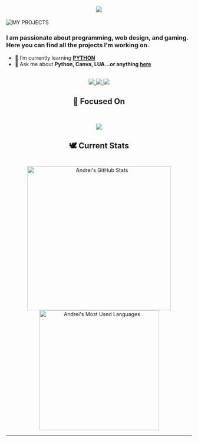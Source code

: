 <h1 align="center">
  <img src="https://readme-typing-svg.herokuapp.com?font=Fira+Code+Italic&size=40&duration=1700&pause=1000&color=FFFFFF&center=true&vCenter=true&width=800&height=80&lines=Building+things+⚙️;Breaking+things+💥;Learning+in+between+📚" />
</h1>

</div>
<img src="https://raw.githubusercontent.com/made-by-andrei/made-by-andrei/refs/heads/main/MADE-BY-ANDREI.jpg" alt="MY PROJECTS">


### I am passionate about programming, web design, and gaming. Here you can find all the projects I’m working on.

- 🌱 I’m currently learning **[PYTHON](https://www.learnpython.org/)**
- 💬 Ask me about **Python, Canva, LUA...or anything [here](https://github.com/{made-by-andrei}/{made-by-andrei}/issues)**

<br>

<div align="center">
  <a href="lehadus04@gmail.com">
    <img src="https://img.shields.io/badge/Gmail-000000?style=for-the-badge&logo=gmail&logoColor=red" />
  </a>
  <a href="https://instagram.com/acabaxc" target="_blank">
    <img src="https://img.shields.io/badge/INSTAGRAM-000000?style=for-the-badge&logo=instagram&logoColor=white" target="_blank" />
  </a>
  <a href="https://discord.gg/3DwXTKk6" target="_blank">
    <img src="https://img.shields.io/badge/DISCORD-000000?style=for-the-badge&logo=discord&logoColor=white" target="_blank" />
  </a>
  <a
</div>

## 👀 Focused On

<br>

<p align="center">
  <img src="https://skillicons.dev/icons?i=python,photoshop,php,github,discord,matlab,twitter"/>
</p>


## 🕊 Current Stats

<br>

<div align=center>
  <img width=390 src="https://github-readme-stats.vercel.app/api?username=made-by-andrei&theme=transparent&count_private=true&show_icons=true&rank_icon=github&locale=en" alt="Andrei's GitHub Stats" />
  <img width=325 src="https://github-readme-stats.vercel.app/api/top-langs?username=made-by-andrei&theme=transparent&layout=donut&hide=css&langs_count=8&border_radius=10&show_icons=true&locale=en" alt="Andrei's Most Used Languages" />
</div>

<hr>
